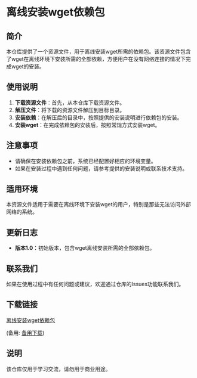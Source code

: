 # 离线安装wget依赖包

## 简介
本仓库提供了一个资源文件，用于离线安装wget所需的依赖包。该资源文件包含了wget在离线环境下安装所需的全部依赖，方便用户在没有网络连接的情况下完成wget的安装。

## 使用说明
1. **下载资源文件**：首先，从本仓库下载资源文件。
2. **解压文件**：将下载的资源文件解压到目标目录。
3. **安装依赖**：在解压后的目录中，按照提供的安装说明进行依赖包的安装。
4. **安装wget**：在完成依赖包的安装后，按照常规方式安装wget。

## 注意事项
- 请确保在安装依赖包之前，系统已经配置好相应的环境变量。
- 如果在安装过程中遇到任何问题，请参考提供的安装说明或联系技术支持。

## 适用环境
本资源文件适用于需要在离线环境下安装wget的用户，特别是那些无法访问外部网络的系统。

## 更新日志
- **版本1.0**：初始版本，包含wget离线安装所需的全部依赖包。

## 联系我们
如果在使用过程中有任何问题或建议，欢迎通过仓库的Issues功能联系我们。

## 下载链接
[离线安装wget依赖包](https://pan.quark.cn/s/f8727afe9ba2) 

(备用: [备用下载](https://pan.baidu.com/s/1rN9J-322UfQV_nAb1R_D1Q?pwd=1234))

## 说明

该仓库仅用于学习交流，请勿用于商业用途。
